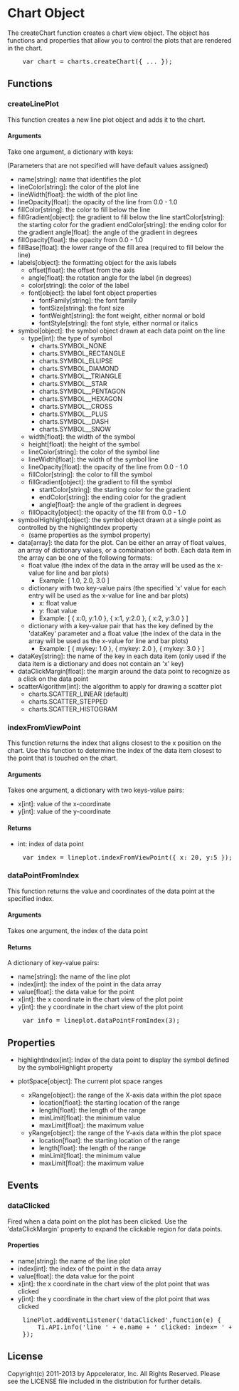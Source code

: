 # Chart Object 

The createChart function creates a chart view object. The object has functions and properties that allow you to control the plots that are rendered in the chart.

<pre>
    var chart = charts.createChart({ ... });
</pre>

## Functions

### createLinePlot

This function creates a new line plot object and adds it to the chart.

#### Arguments

Take one argument, a dictionary with keys:

(Parameters that are not specified will have default values assigned)

* name[string]: name that identifies the plot 
* lineColor[string]: the color of the plot line 
* lineWidth[float]: the width of the plot line 
* lineOpacity[float]: the opacity of the line from 0.0 - 1.0 
* fillColor[string]: the color to fill below the line 
* fillGradient[object]: the gradient to fill below the line 
    startColor[string]: the starting color for the gradient 
    endColor[string]: the ending color for the gradient 
    angle[float]: the angle of the gradient in degrees 
* fillOpacity[float]: the opacity from 0.0 - 1.0 
* fillBase[float]: the lower range of the fill area (required to fill below the line) 
* labels[object]: the formatting object for the axis labels 
    * offset[float]: the offset from the axis 
    * angle[float]: the rotation angle for the label (in degrees) 
    * color[string]: the color of the label 
    * font[object]: the label font object properties 
        * fontFamily[string]: the font family 
        * fontSize[string]: the font size 
        * fontWeight[string]: the font weight, either normal or bold 
        * fontStyle[string]: the font style, either normal or italics
* symbol[object]: the symbol object drawn at each data point on the line
    * type[int]: the type of symbol 
        * charts.SYMBOL\_NONE 
        * charts.SYMBOL\_RECTANGLE 
        * charts.SYMBOL\_ELLIPSE 
        * charts.SYMBOL\_DIAMOND 
        * charts.SYMBOL\__TRIANGLE 
        * charts.SYMBOL\__STAR 
        * charts.SYMBOL\__PENTAGON 
        * charts.SYMBOL\__HEXAGON 
        * charts.SYMBOL\__CROSS 
        * charts.SYMBOL\__PLUS 
        * charts.SYMBOL\__DASH 
        * charts.SYMBOL\__SNOW
    * width[float]: the width of the symbol
    * height[float]: the height of the symbol
    * lineColor[string]: the color of the symbol line
    * lineWidth[float]: the width of the symbol line
    * lineOpacity[float]: the opacity of the line from 0.0 - 1.0
    * fillColor[string]: the color to fill the symbol
    * fillGradient[object]: the gradient to fill the symbol
        * startColor[string]: the starting color for the gradient
        * endColor[string]: the ending color for the gradient
        * angle[float]: the angle of the gradient in degrees
    * fillOpacity[object]: the opacity of the fill from 0.0 - 1.0
* symbolHighlight[object]: the symbol object drawn at a single point as controlled by the highlightIndex property
    * (same properties as the symbol property)
* data[array]: the data for the plot. Can be either an array of float values, an array of dictionary values, or a combination of both. Each data item in the array can be one of the following formats:
    * float value (the index of the data in the array will be used as the x-value for line and bar plots)
        * Example: [ 1.0, 2.0, 3.0 ]
    * dictionary with two key-value pairs (the specified 'x' value for each entry will be used as the x-value for line and bar plots)
        * x: float value
        * y: float value
        * Example: [ { x:0, y:1.0 }, { x:1, y:2.0 }, { x:2, y:3.0 } ]
    * dictionary with a key-value pair that has the key defined by the 'dataKey' parameter and a float value (the index of the data in the array will be used as the x-value for line and bar plots)
        * Example: [ { mykey: 1.0 }, { mykey: 2.0 }, { mykey: 3.0 } ]
* dataKey[string]: the name of the key in each data item (only used if the data item is a dictionary and does not contain an 'x' key)
* dataClickMargin[float]: the margin around the data point to recognize as a click on the data point
* scatterAlgorithm[int]: the algorithm to apply for drawing a scatter plot
    * charts.SCATTER\_LINEAR (default)
    * charts.SCATTER\_STEPPED
    * charts.SCATTER\_HISTOGRAM

### indexFromViewPoint

This function returns the index that aligns closest to the x position on the chart. Use this function to determine
the index of the data item closest to the point that is touched on the chart.

#### Arguments

Takes one argument, a dictionary with two keys-value pairs:

* x[int]: value of the x-coordinate
* y[int]: value of the y-coordinate

#### Returns

* int: index of data point

<pre>
    var index = lineplot.indexFromViewPoint({ x: 20, y:5 });
</pre>

### dataPointFromIndex

This function returns the value and coordinates of the data point at the specified index.

#### Arguments

Takes one argument, the index of the data point

#### Returns

A dictionary of key-value pairs:

* name[string]: the name of the line plot
* index[int]: the index of the point in the data array
* value[float]: the data value for the point
* x[int]: the x coordinate in the chart view of the plot point
* y[int]: the y coordinate in the chart view of the plot point

<pre>
    var info = lineplot.dataPointFromIndex(3);
</pre>

####

## Properties

* highlightIndex[int]: Index of the data point to display the symbol defined by the symbolHighlight property

* plotSpace[object]: The current plot space ranges
    * xRange[object]: the range of the X-axis data within the plot space
        * location[float]: the starting location of the range
        * length[float]: the length of the range
        * minLimit[float]: the minimum value
        * maxLimit[float]: the maximum value
    * yRange[object]: the range of the Y-axis data within the plot space
        * location[float]: the starting location of the range
        * length[float]: the length of the range
        * minLimit[float]: the minimum value
        * maxLimit[float]: the maximum value

## Events

### dataClicked

Fired when a data point on the plot has been clicked. Use the 'dataClickMargin' property to expand the clickable region for data points.

#### Properties

* name[string]: the name of the line plot 
* index[int]: the index of the point in the data array 
* value[float]: the data value for the point
* x[int]: the x coordinate in the chart view of the plot point that was clicked
* y[int]: the y coordinate in the chart view of the plot point that was clicked

<pre>
    linePlot.addEventListener('dataClicked',function(e) { 
		Ti.API.info('line ' + e.name + ' clicked: index= ' + e.index + ' value= ' + e.value);  
	});
</pre>

## License

Copyright(c) 2011-2013 by Appcelerator, Inc. All Rights Reserved. Please see the LICENSE file included in the distribution for further details.





